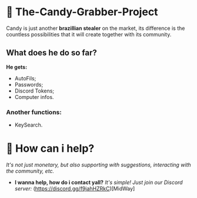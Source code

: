 # 🍫 The-Candy-Grabber-Project
Candy is just another **brazillian stealer** on the market, its difference is the countless possibilities that it will create together with its community.

 ## What does he do so far?
**He gets:**
- AutoFils;
- Passwords;
- Discord Tokens;
- Computer infos.

### Another functions:
- KeySearch.

# 🏡 How can i help?
*It's not just monetary, but also supporting with suggestions, interacting with the community, etc.*

- **I wanna help, how do i contact yall?**
  *It's simple! Just join our Discord server:*
   (https://discord.gg/f9jahHZRkC)[MidWay]
  
